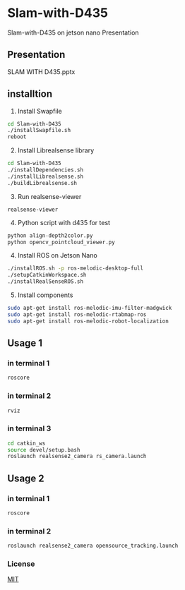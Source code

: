 # Slam-with-D435
Slam-with-D435 on jetson nano Presentation 
## Presentation

SLAM WITH D435.pptx

## installtion 
1) Install Swapfile
```bash
cd Slam-with-D435
./installSwapfile.sh
reboot
```
2) Install Librealsense library 
```bash
cd Slam-with-D435
./installDependencies.sh
./installLibrealsense.sh
./buildLibrealsense.sh
```
3) Run realsense-viewer
```bush
realsense-viewer
```
4) Python script with d435 for test
```python
python align-depth2color.py
python opencv_pointcloud_viewer.py
```
4) Install ROS on Jetson Nano
```bash 
./installROS.sh -p ros-melodic-desktop-full
./setupCatkinWorkspace.sh
./installRealSenseROS.sh
```
5) Install components
```bash
sudo apt-get install ros-melodic-imu-filter-madgwick
sudo apt-get install ros-melodic-rtabmap-ros
sudo apt-get install ros-melodic-robot-localization
```
## Usage 1

### in terminal 1
```bash
roscore
```
### in terminal 2
```bash
rviz
```
### in terminal 3
```bash
cd catkin_ws
source devel/setup.bash
roslaunch realsense2_camera rs_camera.launch
```
## Usage 2

### in terminal 1
```bash
roscore
```
### in terminal 2
```bash
roslaunch realsense2_camera opensource_tracking.launch
```

### License
[MIT](https://choosealicense.com/licenses/mit/)
